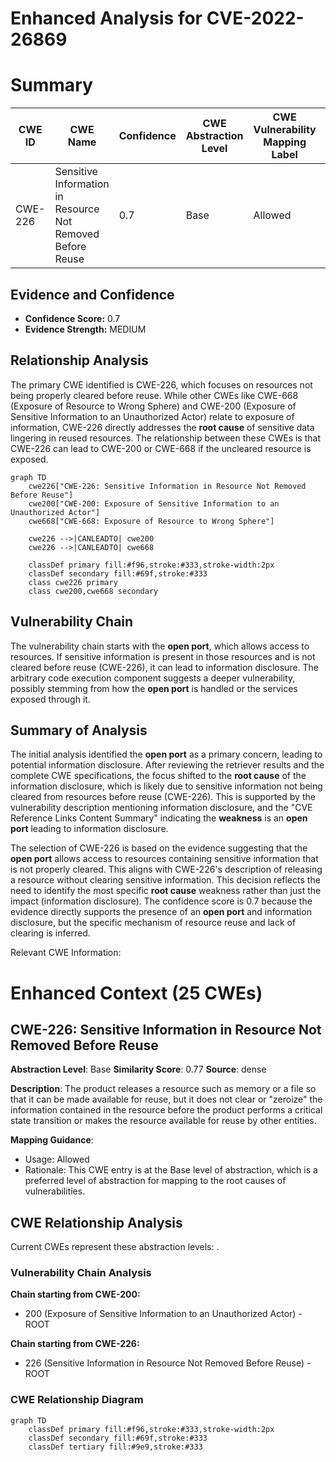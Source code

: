 # Enhanced Analysis for CVE-2022-26869

# Summary
| CWE ID | CWE Name | Confidence | CWE Abstraction Level | CWE Vulnerability Mapping Label | CWE-Vulnerability Mapping Notes |
|---|---|---|---|---|---|
| CWE-226 | Sensitive Information in Resource Not Removed Before Reuse | 0.7 | Base | Allowed | Primary CWE |

## Evidence and Confidence

*   **Confidence Score:** 0.7
*   **Evidence Strength:** MEDIUM

## Relationship Analysis
The primary CWE identified is CWE-226, which focuses on resources not being properly cleared before reuse. While other CWEs like CWE-668 (Exposure of Resource to Wrong Sphere) and CWE-200 (Exposure of Sensitive Information to an Unauthorized Actor) relate to exposure of information, CWE-226 directly addresses the **root cause** of sensitive data lingering in reused resources. The relationship between these CWEs is that CWE-226 can lead to CWE-200 or CWE-668 if the uncleared resource is exposed.

```mermaid
graph TD
    cwe226["CWE-226: Sensitive Information in Resource Not Removed Before Reuse"]
    cwe200["CWE-200: Exposure of Sensitive Information to an Unauthorized Actor"]
    cwe668["CWE-668: Exposure of Resource to Wrong Sphere"]
    
    cwe226 -->|CANLEADTO| cwe200
    cwe226 -->|CANLEADTO| cwe668
    
    classDef primary fill:#f96,stroke:#333,stroke-width:2px
    classDef secondary fill:#69f,stroke:#333
    class cwe226 primary
    class cwe200,cwe668 secondary
```

## Vulnerability Chain
The vulnerability chain starts with the **open port**, which allows access to resources. If sensitive information is present in those resources and is not cleared before reuse (CWE-226), it can lead to information disclosure. The arbitrary code execution component suggests a deeper vulnerability, possibly stemming from how the **open port** is handled or the services exposed through it.

## Summary of Analysis
The initial analysis identified the **open port** as a primary concern, leading to potential information disclosure. After reviewing the retriever results and the complete CWE specifications, the focus shifted to the **root cause** of the information disclosure, which is likely due to sensitive information not being cleared from resources before reuse (CWE-226). This is supported by the vulnerability description mentioning information disclosure, and the "CVE Reference Links Content Summary" indicating the **weakness** is an **open port** leading to information disclosure.

The selection of CWE-226 is based on the evidence suggesting that the **open port** allows access to resources containing sensitive information that is not properly cleared. This aligns with CWE-226's description of releasing a resource without clearing sensitive information. This decision reflects the need to identify the most specific **root cause** weakness rather than just the impact (information disclosure). The confidence score is 0.7 because the evidence directly supports the presence of an **open port** and information disclosure, but the specific mechanism of resource reuse and lack of clearing is inferred.

Relevant CWE Information:

# Enhanced Context (25 CWEs)

## CWE-226: Sensitive Information in Resource Not Removed Before Reuse
**Abstraction Level**: Base
**Similarity Score**: 0.77
**Source**: dense

**Description**:
The product releases a resource such as memory or a file so that it can be made available for reuse, but it does not clear or "zeroize" the information contained in the resource before the product performs a critical state transition or makes the resource available for reuse by other entities.

**Mapping Guidance**:
- Usage: Allowed
- Rationale: This CWE entry is at the Base level of abstraction, which is a preferred level of abstraction for mapping to the root causes of vulnerabilities.


## CWE Relationship Analysis

Current CWEs represent these abstraction levels: .


### Vulnerability Chain Analysis

**Chain starting from CWE-200:**
- 200 (Exposure of Sensitive Information to an Unauthorized Actor) - ROOT


**Chain starting from CWE-226:**
- 226 (Sensitive Information in Resource Not Removed Before Reuse) - ROOT



### CWE Relationship Diagram

```mermaid
graph TD
    classDef primary fill:#f96,stroke:#333,stroke-width:2px
    classDef secondary fill:#69f,stroke:#333
    classDef tertiary fill:#9e9,stroke:#333
```